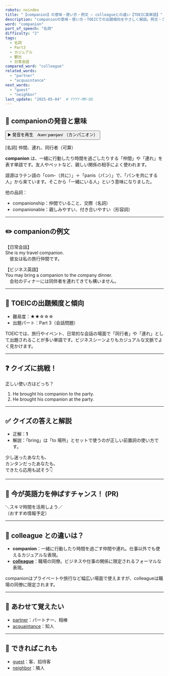 ```yaml
---
robots: noindex
title: "【companion】の意味・使い方・例文 ― colleagueとの違い【TOEIC英単語】"
description: "companionの意味・使い方・TOEICでの出題傾向をやさしく解説。例文・クイズ付きでcolleagueとの違いもわかりやすく学べます。"
word: "companion"
part_of_speech: "名詞"
difficulty: "2"
tags:
  - 名詞
  - Part3
  - カジュアル
  - 観光
  - 日常会話
compared_word: "colleague"
related_words:
  - "partner"
  - "acquaintance"
next_words:
  - "guest"
  - "neighbor"
last_update: "2025-05-04"  # YYYY-MM-DD
---
```


## 🔰 companionの発音と意味

<button class="play-audio" onclick="playTTS('companion')">
  <span class="play-audio-main">
    ▶️ 発音を再生　/kəmˈpænjən/
  </span>
  <span class="play-audio-sub">
    （カンパニオン）
  </span>
</button>

[名詞] 仲間、連れ、同行者（可算）

**companion** は、一緒に行動したり時間を過ごしたりする「仲間」や「連れ」を表す単語です。友人やペットなど、親しい関係の相手によく使われます。

語源はラテン語の「com-（共に）」＋「panis（パン）」で、「パンを共にする人」から来ています。そこから「一緒にいる人」という意味になりました。

他の品詞：  
- companionship：仲間でいること、交際（名詞）
- companionable：親しみやすい、付き合いやすい（形容詞）

---

## ✏️ companionの例文

【日常会話】  
She is my travel companion.  
　彼女は私の旅行仲間です。

【ビジネス英語】  
You may bring a companion to the company dinner.  
　会社のディナーには同伴者を連れてきても構いません。

---

## 🎯 TOEICの出題頻度と傾向

- 難易度：★★☆☆☆
- 出題パート：Part 3（会話問題）

TOEICでは、旅行やイベント、日常的な会話の場面で「同行者」や「連れ」として出題されることが多い単語です。ビジネスシーンよりもカジュアルな文脈でよく見かけます。

---

## ❓ クイズに挑戦！

正しい使い方はどっち？

1. He brought his companion to the party.  
2. He brought his companion at the party.

---

## ✅ クイズの答えと解説

- 正解：**1**
- 解説：「bring」は「to 場所」とセットで使うのが正しい前置詞の使い方です。

少し迷ったあなたも、  
カンタンだったあなたも、  
できたら応用も試そう👇️

---

## 🚀 今が英語力を伸ばすチャンス！ (PR)

<div class="info-center">
＼スキマ時間を活用しよう／<br>  
（おすすめ情報予定）
</div>

---

## 🤔  colleague との違いは？

- **companion**：一緒に行動したり時間を過ごす仲間や連れ。仕事以外でも使えるカジュアルな表現。
- **[colleague](/word/colleague/)**：職場の同僚。ビジネスや仕事の関係に限定されるフォーマルな表現。

companionはプライベートや旅行など幅広い場面で使えますが、colleagueは職場の同僚に限定されます。

---

## 🧩 あわせて覚えたい

- [partner](/word/partner/)：パートナー、相棒
- [acquaintance](/word/acquaintance/)：知人

---

## 📖 できればこれも

- [guest](/word/guest/)：客、招待客
- [neighbor](/word/neighbor/)：隣人

<!-- cvid: aid44_bid06 -->
